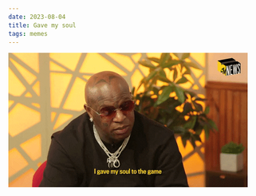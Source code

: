 ```yaml
---
date: 2023-08-04
title: Gave my soul
tags: memes
---
```


![gavemysoul.png](https://raw.githubusercontent.com/muneer78/muneer78.github.io/master/images/gavemysoul.png)
